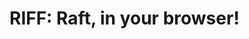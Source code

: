 # RIFF: Raft, in your browser!


<script defer type="text/javascript" src="src/gitbook/demo/riffjs-opt.js"></script>
<script defer type="text/javascript" src="src/gitbook/demo/main.js"></script>
<div id="target" />

<script defer>
  IndexPage('target')
</script>